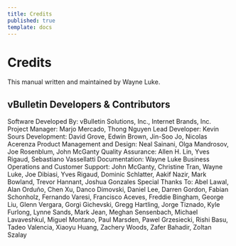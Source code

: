 ```yaml
---
title: Credits
published: true
template: docs
---
```


# Credits

This manual written and maintained by Wayne Luke.

## vBulletin Developers & Contributors

Software Developed By: vBulletin Solutions, Inc., Internet Brands, Inc.
Project Manager: Marjo Mercado, Thong Nguyen
Lead Developer:	Kevin Sours
Development: David Grove, Edwin Brown, Jin-Soo Jo, Nicolas Acerenza
Product Management and Design: Neal Sainani, Olga Mandrosov, Joe Rosenblum, John McGanty
Quality Assurance: Allen H. Lin, Yves Rigaud, Sebastiano Vassellatti
Documentation: Wayne Luke
Business Operations and Customer Support: John McGanty, Christine Tran, Wayne Luke, Joe Dibiasi, Yves Rigaud, Dominic Schlatter, Aakif Nazir, Mark Bowland, Trevor Hannant, Joshua Gonzales
Special Thanks To: Abel Lawal, Alan Orduño, Chen Xu, Danco Dimovski, Daniel Lee, Darren Gordon, Fabian Schonholz, Fernando Varesi, Francisco Aceves, Freddie Bingham, George Liu, Glenn Vergara, Gorgi Gichevski, Gregg Hartling, Jorge Tiznado, Kyle Furlong, Lynne Sands, Mark Jean, Meghan Sensenbach, Michael Lavaveshkul, Miguel Montano, Paul Marsden, Pawel Grzesiecki, Rishi Basu, Tadeo Valencia, Xiaoyu Huang, Zachery Woods, Zafer Bahadir, Zoltan Szalay